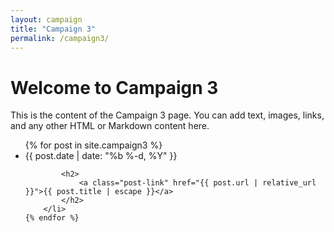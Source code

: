 ```yaml
---
layout: campaign
title: "Campaign 3"
permalink: /campaign3/
---
```


# Welcome to Campaign 3

This is the content of the Campaign 3 page. You can add text, images, links, and any other HTML or Markdown content here.

<ul class="post-list">
    {% for post in site.campaign3 %}
        <li>
            <span class="post-meta">{{ post.date | date: "%b %-d, %Y" }}</span>

            <h2>
                <a class="post-link" href="{{ post.url | relative_url }}">{{ post.title | escape }}</a>
            </h2>
        </li>
    {% endfor %}
</ul>
